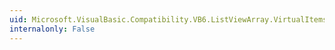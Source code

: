 ```yaml
---
uid: Microsoft.VisualBasic.Compatibility.VB6.ListViewArray.VirtualItemsSelectionRangeChanged
internalonly: False
---
```

